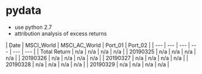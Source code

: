# pydata
- use python 2.7
- attribution analysis of excess returns

| Date | MSCI_World | MSCI_AC_World | Port_01 | Port_02 |
| --- | --- | --- | --- | --- | --- |
| Total Return | n/a | n/a | n/a | n/a |
| 20190325 | n/a | n/a | n/a | n/a |
| 20190326 | n/a | n/a | n/a | n/a |
| 20190327 | n/a | n/a | n/a | n/a |
| 20190328 | n/a | n/a | n/a | n/a |
| 20190329 | n/a | n/a | n/a | n/a |
